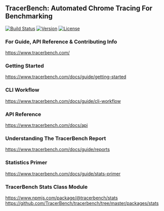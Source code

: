 ## TracerBench: Automated Chrome Tracing For Benchmarking

[![Build Status](https://travis-ci.org/TracerBench/tracerbench.svg?branch=master)](https://travis-ci.org/TracerBench/tracerbench)
[![Version](https://img.shields.io/npm/v/tracerbench.svg)](https://npmjs.org/package/tracerbench)
[![License](https://img.shields.io/npm/l/tracerbench.svg)](https://github.com/TracerBench/tracerbench/blob/master/package.json)

### For Guide, API Reference & Contributing Info
https://www.tracerbench.com/

### Getting Started
https://www.tracerbench.com/docs/guide/getting-started

### CLI Workflow
https://www.tracerbench.com/docs/guide/cli-workflow

### API Reference
https://www.tracerbench.com/docs/api

### Understanding The TracerBench Report
https://www.tracerbench.com/docs/guide/reports

### Statistics Primer
https://www.tracerbench.com/docs/guide/stats-primer

### TracerBench Stats Class Module
https://www.npmjs.com/package/@tracerbench/stats
https://github.com/TracerBench/tracerbench/tree/master/packages/stats

